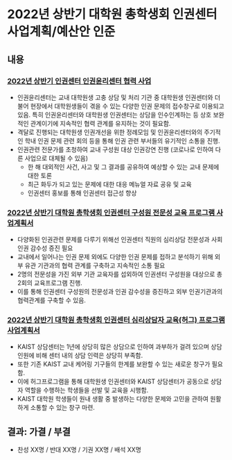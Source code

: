 
2022년 상반기 대학원 총학생회 인권센터 사업계획/예산안 인준
===

## 내용


### [2022년 상반기 인권센터 인권윤리센터 협력 사업](agenda08-01.md)
- 인권윤리센터는 교내 대학원생 고충 상담 및 처리 기관 중 대학원생 인권센터와 더불어 현장에서 대학원생들이 겪을 수 있는 다양한 인권 문제의 접수창구로 이용되고 있음. 특히 인권윤리센터와 대학원생 인권센터는 상담을 인수인계하는 등 상호 보완적인 관계이기에 지속적인 협력 관계를 유지하는 것이 필요함. 
- 격달로 진행되는 대학원생 인권개선을 위한 정례모임 및 인권윤리센터와의 주기적인 학내 인권 문제 관련 회의 등을 통해 인권 관련 부서들의 유기적인 소통을 진행.
- 인권관련 전문가를 초청하여 교내 구성원 대상 인권강연 진행 (코로나로 인하여 다른 사업으로 대체될 수 있음)
	- 한 해 대외적인 사건, 사고 및 그 결과를 공유하여 예상할 수 있는 교내 문제에 대한 토론 
	- 최근 화두가 되고 있는 문제에 대한 대응 메뉴얼 자료 공유 및 교육 
	- 인권센터 홍보를 통해 인권센터 접근성 향상


### [2022년 상반기 대학원 총학생회 인권센터 구성원 전문성 교육 프로그램 사업계획서](agenda08-02.md)
- 다양화된 인권관련 문제를 다루기 위해선 인권센터 직원의 심리상담 전문성과 사회 인권 감수성 증진 필요 
- 교내에서 일어나는 인권 문제 외에도 다양한 인권 문제를 접하고 분석하기 위해 외부 유관 기관과의 협력 관계를 구축하고 지속적인 소통 필요
- 2명의 전문성을 가진 외부 기관 교육자를 섭외하여 인권센터 구성원을 대상으로 총 2회의 교육프로그램 진행.
- 이를 통해 인권센터 구성원의 전문성과 인권 감수성을 증진하고 외부 인권기관과의 협력관계를 구축할 수 있음.

### [2022년 상반기 대학원 총학생회 인권센터 심리상담자 교육(허그) 프로그램 사업계획서](agenda08-03.md)
- KAIST 상담센터는 1년에 상당히 많은 상담으로 인하여 과부하가 걸려 있으며 상담 인원에 비해 센터 내의 상담 인력은 상당히 부족함. 
- 또한 기존 KAIST 교내 케어링 기구들의 한계를 보완할 수 있는 새로운 창구가 필요함. 
- 이에 허그프로그램을 통해 대학원생 인권센터와 KAIST 상담센터가 공동으로 상담자 역할을 수행하는 학생들을 선발 및 교육을 시행함. 
- KAIST 대학원 학생들이 원내 생활 중 발생하는 다양한 문제와 고민을 관하여 원활하게 소통할 수 있는 창구 마련.



## 결과: 가결 / 부결
- 찬성 XX명 / 반대 XX명 / 기권 XX명 / 배석 XX명